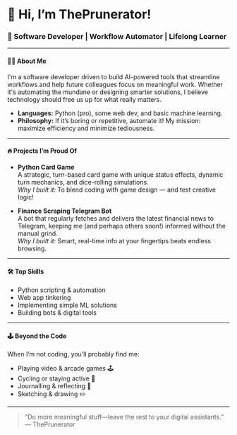 # 👋 Hi, I’m ThePrunerator!

### 🚀 Software Developer | Workflow Automator | Lifelong Learner

---

#### 👨‍💻 About Me

I'm a software developer driven to build AI-powered tools that streamline workflows and help future colleagues focus on meaningful work. Whether it's automating the mundane or designing smarter solutions, I believe technology should free us up for what really matters.

- **Languages:** Python (pro), some web dev, and basic machine learning.
- **Philosophy:** If it’s boring or repetitive, automate it! My mission: maximize efficiency and minimize tediousness.

---

#### 🔥 Projects I’m Proud Of

- **Python Card Game**  
  A strategic, turn-based card game with unique status effects, dynamic turn mechanics, and dice-rolling simulations.  
  *Why I built it:* To blend coding with game design — and test creative logic!

- **Finance Scraping Telegram Bot**  
  A bot that regularly fetches and delivers the latest financial news to Telegram, keeping me (and perhaps others soon!) informed without the manual grind.  
  *Why I built it:* Smart, real-time info at your fingertips beats endless browsing.

---

#### 🛠️ Top Skills

- Python scripting & automation
- Web app tinkering
- Implementing simple ML solutions
- Building bots & digital tools

---

#### 🕹️ Beyond the Code

When I’m not coding, you’ll probably find me:

- Playing video & arcade games 🕹️
- Cycling or staying active 🚴
- Journalling & reflecting 📓
- Sketching & drawing ✏️

---

> “Do more meaningful stuff—leave the rest to your digital assistants.”  
> — ThePrunerator
